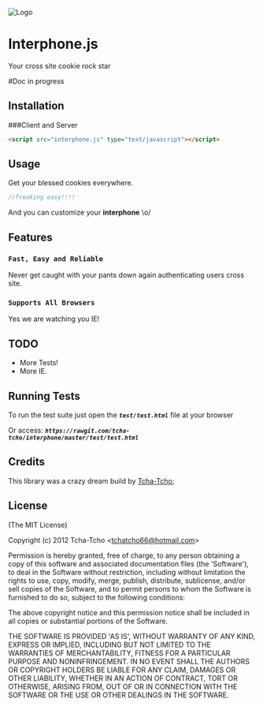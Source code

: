 ![Logo](/path/to/img.jpg)

# Interphone.js
Your cross site cookie rock star

#Doc in progress


## Installation
###Client and Server
```html
<script src="interphone.js" type="text/javascript"></script>
```

## Usage

Get your blessed cookies everywhere.

```javascript
//freaking easy!!!!
```
And you can customize your **interphone** \o/

## Features

### `Fast, Easy and Reliable`

Never get caught with your pants down again authenticating users cross site.

### `Supports All Browsers`

Yes we are watching you IE!


## TODO

 - More Tests!
 - More IE.

## Running Tests

To run the test suite just open the ***```test/test.html```*** file at your browser

Or access:
***```https://rawgit.com/tcha-tcho/interphone/master/test/test.html```***

## Credits

This library was a crazy dream build by [Tcha-Tcho](https://github.com/tcha-tcho);

## License

(The MIT License)

Copyright (c) 2012 Tcha-Tcho &lt;tchatcho66@hotmail.com&gt;

Permission is hereby granted, free of charge, to any person obtaining
a copy of this software and associated documentation files (the
'Software'), to deal in the Software without restriction, including
without limitation the rights to use, copy, modify, merge, publish,
distribute, sublicense, and/or sell copies of the Software, and to
permit persons to whom the Software is furnished to do so, subject to
the following conditions:

The above copyright notice and this permission notice shall be
included in all copies or substantial portions of the Software.

THE SOFTWARE IS PROVIDED 'AS IS', WITHOUT WARRANTY OF ANY KIND,
EXPRESS OR IMPLIED, INCLUDING BUT NOT LIMITED TO THE WARRANTIES OF
MERCHANTABILITY, FITNESS FOR A PARTICULAR PURPOSE AND NONINFRINGEMENT.
IN NO EVENT SHALL THE AUTHORS OR COPYRIGHT HOLDERS BE LIABLE FOR ANY
CLAIM, DAMAGES OR OTHER LIABILITY, WHETHER IN AN ACTION OF CONTRACT,
TORT OR OTHERWISE, ARISING FROM, OUT OF OR IN CONNECTION WITH THE
SOFTWARE OR THE USE OR OTHER DEALINGS IN THE SOFTWARE.
